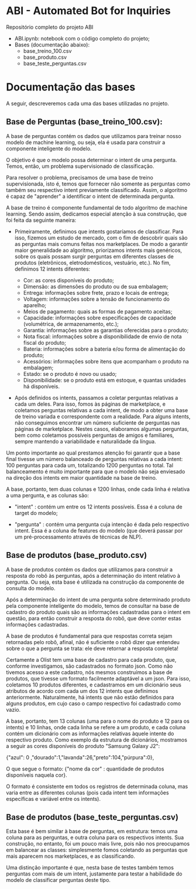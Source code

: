# ABI - Automated Bot for Inquiries
Repositório completo do projeto ABI

- ABI.ipynb: notebook com o código completo do projeto;
- Bases (documentação abaixo):
  - base_treino_100.csv
  - base_produto.csv
  - base_teste_perguntas.csv
  
# Documentação das bases

A seguir, descreveremos cada uma das bases utilizadas no projeto.

## Base de Perguntas (base_treino_100.csv):

A base de perguntas contém os dados que utilizamos para treinar nosso modelo de machine learning, ou seja, ela é usada para construir a componente inteligente do modelo. 

O objetivo é que o modelo possa determinar o intent de uma pergunta. Temos, então, um problema supervisionado de classificação.

Para resolver o problema, precisamos de uma base de treino supervisionada, isto é, temos que fornecer não somente as perguntas como também seu respectivo intent previamente classificado. Assim, o algoritmo é capaz de "aprender" a identificar o intent de determinada pergunta.

A base de treino é componente fundamental de todo algoritmo de machine learning. Sendo assim, dedicamos especial atenção à sua construção, que foi feita da seguinte maneira:

- Primeiramente, definimos que intents gostaríamos de classificar. Para isso, fizemos um estudo de mercado, com o fim de descobrir quais são as perguntas mais comuns feitas nos marketplaces. De modo a garantir maior generalidade ao algoritmo, priorizamos intents mais genéricos, sobre os quais possam surgir perguntas em diferentes classes de produtos (eletrônicos, eletrodomésticos, vestuário, etc.). No fim, definimos 12 intents diferentes:
	- Cor: as cores disponíveis do produto;
	- Dimensão: as dimensões do produto ou de sua embalagem;
	- Entrega: informações sobre frete, prazo e locais de entrega;
	- Voltagem: informações sobre a tensão de funcionamento do aparelho;	
	- Meios de pagamento: quais as formas de pagamento aceitas;
	- Capacidade: informações sobre especificações de capacidade (volumétrica, de armazenamento, etc.);
	- Garantia: informações sobre as garantias oferecidas para o produto;
	- Nota fiscal: informações sobre a disponibilidade de envio de nota fiscal do produto;
	- Bateria: informações sobre a bateria e/ou forma de alimentação do produto;
	- Acessórios: informações sobre itens que acompanham o produto na embalagem;
	- Estado: se o produto é novo ou usado;
	- Disponibilidade: se o produto está em estoque, e quantas unidades há disponíveis.

- Após definidos os intents, passamos a coletar perguntas relativas a cada um deles. Para isso, fomos às páginas de marketplace, e coletamos perguntas relativas a cada intent, de modo a obter uma base de treino variada e correspondente com a realidade. Para alguns intents, não conseguimos encontrar um número suficiente de perguntas nas páginas de marketplace. Nestes casos, elaboramos algumas perguntas, bem como coletamos possíveis perguntas de amigos e familiares, sempre mantendo a variabilidade e naturalidade da língua.

Um ponto importante ao qual prestamos atenção foi garantir que a base final tivesse um número balanceado de perguntas relativas a cada intent: 100 perguntas para cada um, totalizando 1200 perguntas no total. Tal balanceamento é muito importante para que o modelo não seja enviesado na direção dos intents em maior quantidade na base de treino.

A base, portanto, tem duas colunas e 1200 linhas, onde cada linha é relativa a uma pergunta, e as colunas são:

- "intent" : contém um entre os 12 intents possíveis. Essa é a coluna de target do modelo;

- "pergunta" : contém uma pergunta cuja intenção é dada pelo respectivo intent. Essa é a coluna de features do modelo (que deverá passar por um pré-processamento através de técnicas de NLP).


## Base de produtos (base_produto.csv)

A base de produtos contém os dados que utilizamos para construir a resposta do robô às perguntas, após a determinação do intent relativo à pergunta. Ou seja, esta base é utilizada na construção da componente de consulta do modelo.

Após a determinação do intent de uma pergunta sobre determinado produto pela componente inteligente do modelo, temos de consultar na base de cadastro do produto quais são as informações cadastradas para o intent em questão, para então construir a resposta do robô, que deve conter estas informações cadastradas.

A base de produtos é fundamental para que respostas correta sejam retornadas pelo robô, afinal, não é suficiente o robô dizer que entendeu sobre o que a pergunta se trata: ele deve retornar a resposta completa! 

Certamente a Olist tem uma base de cadastro para cada produto, que, conforme investigamos, são cadastrados no formato json. Como não tivemos acesso a este cadastro, nós mesmos construímos a base de produtos, que tivesse um formato facilmente adaptável a um json. Para isso, coletamos 10 produtos diferentes, e cadastramos em um dicionário seus atributos de acordo com cada um dos 12 intents que definimos anteriormente. Naturalmente, há intents que não estão definidos para alguns produtos, em cujo caso o campo respectivo foi cadastrado como vazio.

A base, portanto, tem 13 colunas (uma para o nome do produto e 12 para os intents) e 10 linhas, onde cada linha se refere a um produto, e cada coluna contém um dicionário com as informações relativas àquele intente do respectivo produto. Como exemplo da estrutura de dicionários, mostramos a seguir as cores disponíveis do produto "Samsung Galaxy J2":

{"azul": 0 ,"dourado":1,"lavanda":26,"preto":104,"púrpura":0},

O que segue o formato: {"nome da cor" : quantidade de produtos disponíveis naquela cor}.

O formato é consistente em todos os registros de determinada coluna, mas varia entre as diferentes colunas (pois cada intent tem informações específicas e variável entre os intents).

## Base de produtos (base_teste_perguntas.csv)

Esta base é bem similar à base de perguntas, em estrutura: temos uma coluna para as perguntas, e outra coluna para os respectivos intents. Sua construção, no entanto, foi um pouco mais livre, pois não nos preocupamos em balancear as classes: simplesmente fomos coletando as perguntas que mais aparecem nos marketplaces, e as classificando.

Uma distinção importante é que, nesta base de testes também temos perguntas com mais de um intent, justamente para testar a habilidade do modelo de classificar perguntas deste tipo.
